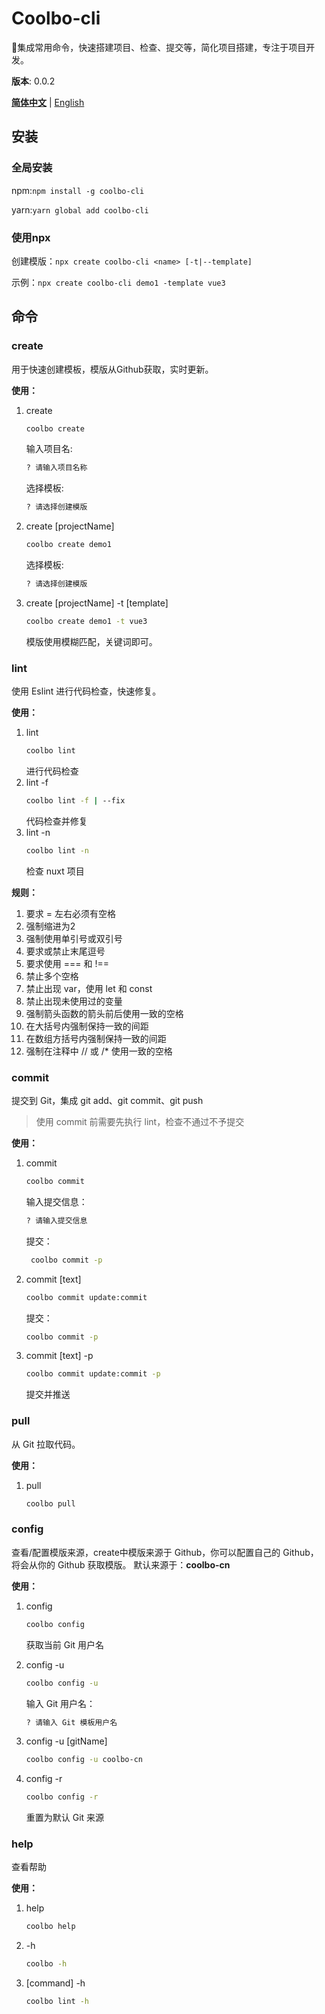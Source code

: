 # Coolbo-cli
🌈集成常用命令，快速搭建项目、检查、提交等，简化项目搭建，专注于项目开发。

**版本**: 0.0.2

**[简体中文](./README.md)** | [English](./README.en.md)

## 安装
### 全局安装
npm:`npm install -g coolbo-cli`

yarn:`yarn global add coolbo-cli`
### 使用npx
创建模版：`npx create coolbo-cli <name> [-t|--template]`

示例：`npx create coolbo-cli demo1 -template vue3`

## 命令
### create
用于快速创建模板，模版从Github获取，实时更新。

**使用：**
1. create
    ```bash
    coolbo create
    ``` 
   输入项目名:
    ```bash
    ? 请输入项目名称
    ``` 
   选择模板:
    ```bash
    ? 请选择创建模版
    ``` 
2. create [projectName]
    ```bash
    coolbo create demo1
    ``` 
   选择模板:
    ```bash
    ? 请选择创建模版
    ```
   
3. create [projectName] -t [template]
    ```bash
    coolbo create demo1 -t vue3
    ``` 
   模版使用模糊匹配，关键词即可。
### lint
使用 Eslint 进行代码检查，快速修复。

**使用：**
1. lint
    ```bash
    coolbo lint
    ``` 
   进行代码检查
2. lint -f
    ```bash
    coolbo lint -f | --fix
    ``` 
   代码检查并修复
3. lint -n 
    ```bash
    coolbo lint -n
    ``` 
   检查 nuxt 项目

**规则：**
1. 要求 = 左右必须有空格
2. 强制缩进为2
3. 强制使用单引号或双引号
4. 要求或禁止末尾逗号
5. 要求使用 === 和 !==
6. 禁止多个空格
7. 禁止出现 var，使用 let 和 const
8. 禁止出现未使用过的变量
9. 强制箭头函数的箭头前后使用一致的空格
10. 在大括号内强制保持一致的间距
11. 在数组方括号内强制保持一致的间距
12. 强制在注释中 // 或 /* 使用一致的空格

### commit
提交到 Git，集成 git add、git commit、git push

> 使用 commit 前需要先执行 lint，检查不通过不予提交

**使用：**
1. commit
    ```bash
    coolbo commit 
    ``` 
   输入提交信息：
    ```bash
   ? 请输入提交信息
    ``` 
   提交：
   ```bash
    coolbo commit -p 
    ``` 

2. commit [text]
    ```bash
    coolbo commit update:commit
    ``` 
   提交：
   ```bash
   coolbo commit -p 
   ``` 
   
3. commit [text] -p
    ```bash
    coolbo commit update:commit -p
    ``` 
   提交并推送

### pull
从 Git 拉取代码。

**使用：**
1. pull
    ```bash
    coolbo pull 
    ```

### config
查看/配置模版来源，create中模版来源于 Github，你可以配置自己的 Github，将会从你的 Github 获取模版。
默认来源于：**coolbo-cn**

**使用：**
1. config
    ```bash
    coolbo config 
    ```
   获取当前 Git 用户名
2. config -u
    ```bash
    coolbo config -u
    ```
   输入 Git 用户名：
    ```bash
    ? 请输入 Git 模板用户名 
    ```
3. config -u [gitName]
    ```bash
    coolbo config -u coolbo-cn
    ```
   
4. config -r
    ```bash
    coolbo config -r
    ```
   重置为默认 Git 来源

### help
查看帮助

**使用：**
1. help
    ```bash
    coolbo help 
    ```

2. -h
    ```bash
    coolbo -h 
    ``` 
3. [command] -h
    ```bash
    coolbo lint -h
    ``` 
